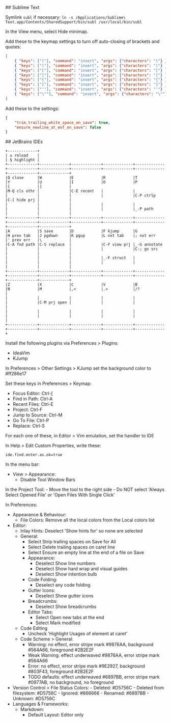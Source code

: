 ## Sublime Text

Symlink `subl` if necessary: `ln -s /Applications/Sublime\ Text.app/Contents/SharedSupport/bin/subl /usr/local/bin/subl`

In the View menu, select Hide minimap.

Add these to the keymap settings to turn off auto-closing of brackets and quotes:

```json
[
	{ "keys": ["("], "command": "insert", "args": {"characters": "("} },
	{ "keys": [")"], "command": "insert", "args": {"characters": ")"} },
	{ "keys": ["["], "command": "insert", "args": {"characters": "["} },
	{ "keys": ["]"], "command": "insert", "args": {"characters": "]"} },
	{ "keys": ["{"], "command": "insert", "args": {"characters": "{"} },
	{ "keys": ["}"], "command": "insert", "args": {"characters": "}"} },
	{ "keys": ["'"], "command": "insert", "args": {"characters": "'"} },
	{ "keys": ["\""], "command": "insert", "args": {"characters": "\""} }
]
```

Add these to the settings:

```json
{
	"trim_trailing_white_space_on_save": true,
	"ensure_newline_at_eof_on_save": false
}
```

## JetBrains IDEs

```
+-------------+
| ± reload    |
| § highlight |
+-------------+-------------+-------------+-------------+-------------+-------------+-------------+-------------+-------------+-------------+-------------+-------------+
|Q close      |W            |E            |R            |T            |Y            |U            |I            |O            |P            |[            |]            |
|M-Q cls othr |             |C-E recent   |             |             |             |             |             |             |C-P ctrlp    |C-[ hide prj |             |
|             |             |             |             |             |             |             |             |             |_-P path     |             |             |
+-------------+-------------+-------------+-------------+-------------+-------------+-------------+-------------+-------------+-------------+-------------+-------------+
|A            |S save       |D            |F kjump      |G            |H prev tab   |J pgdown     |K pgup       |L nxt tab    |; nxt err    |' prev err   |\            |
|C-A fnd path |C-S replace  |             |C-F view prj |_-G annotate |             |             |             |             |C-; go src   |             |             |
|             |             |             |_-F struct   |             |             |             |             |             |             |             |             |
+-------------+-------------+-------------+-------------+-------------+-------------+-------------+-------------+-------------+-------------+-------------+-------------+
|Z            |X            |C            |V            |B            |N            |M            |,<           |.>           |/?           |
|             |             |             |             |             |             |C-M prj open |             |             |             |
|             |             |             |             |             |             |             |             |             |             |
+-------------+-------------+-------------+-------------+-------------+-------------+-------------+-------------+-------------+-------------+
```

Install the following plugins via Preferences > Plugins:
- IdeaVim
- KJump

In Preferences > Other Settings > KJump set the background color to #ff286e17

Set these keys in Preferences > Keymap:
- Focus Editor: Ctrl-[
- Find in Path: Ctrl-A
- Recent Files: Ctrl-E
- Project: Ctrl-F
- Jump to Source: Ctrl-M
- Go To File: Ctrl-P
- Replace: Ctrl-S

For each one of these, in Editor > Vim emulation, set the handler to IDE

In Help > Edit Custom Properties, write these:

```
ide.find.enter.as.ok=true
```

In the menu bar:
- View > Appearance:
	- Disable Tool Window Bars

In the Project Tool:
	- Move the tool to the right side
	- Do NOT select 'Always Select Opened File' or 'Open Files With Single Click'

In Preferences:
- Appearance & Behaviour:
	- File Colors: Remove all  the local colors from the Local colors list
- Editor:
	- Inlay Hints: Deselect 'Show hints for' so none are selected
	- General:
		- Select Strip trailing spaces on Save for All
		- Select Delete trailing spaces on caret line
		- Select Ensure an empty line at the end of a file on Save
		- Appearance:
			- Deselect Show line numbers
			- Deselect Show hard wrap and visual guides
			- Deselect Show intention bulb
		- Code Folding:
			- Deselect any code folding
		- Gutter Icons:
			- Deselect Show gutter icons
		- Breadcrumbs:
			- Deselect Show breadcrumbs
		- Editor Tabs:
			- Select Open new tabs at the end
			- Select Mark modified
	- Code Editing
		- Uncheck 'Highlight Usages of element at caret'
	- Code Scheme > General:
		- Warning: no effect, error stripe mark #9876AA, background #564A66, foreground #2B2E2F
		- Weak Warning: effect underwaved #9876AA, error stripe mark #564A66
		- Error: no effect, error stripe mark #9E2927, background #803F43, foreground #2B2E2F
		- TODO defaults: effect underwaved #6897BB, error stripe mark #0977AB, no background, no foreground
- Version Control > File Status Colors:
		- Deleted: #D5756C
		- Deleted from filesystem: #D5756C
		- Ignored: #666666
		- Renamed: #6897BB
		- Unknown: #D5756C
- Languages & Frameworks:
	- Markdown:
		- Default Layout: Editor only
